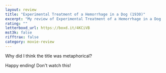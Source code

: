 ```yaml
---
layout: review
title: "Experimental Treatment of a Hemorrhage in a Dog (1930)"
excerpt: "My review of Experimental Treatment of a Hemorrhage in a Dog (1930)"
rating: ""
letterboxd_url: https://boxd.it/4KCiVB
mst3k: false
rifftrax: false
category: movie-review
---
```


Why did I think the title was metaphorical?

Happy ending! Don't watch this!
